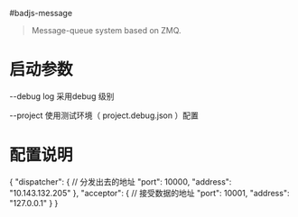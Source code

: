 #badjs-message

> Message-queue system based on ZMQ.

# 启动参数
--debug  log 采用debug 级别

--project 使用测试环境（ project.debug.json ）配置

# 配置说明
{
    "dispatcher": {  // 分发出去的地址
        "port": 10000,
        "address": "10.143.132.205"
    },
    "acceptor": {   // 接受数据的地址
        "port": 10001,
        "address": "127.0.0.1"
    }
}
